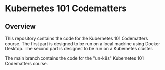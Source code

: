 # Kubernetes 101 Codematters

## Overview

This repository contains the code for the Kubernetes 101 Codematters course. The first part is designed to be run on a local machine using Docker Desktop.
The second part is designed to be run on a Kubernetes cluster.

The main branch contains the code for the "un-k8s" Kubernetes 101 Codematters course.
